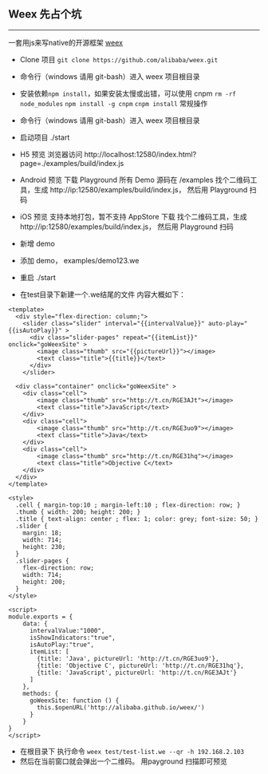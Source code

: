 ## Weex 先占个坑
----

一套用js来写native的开源框架
[weex](https://github.com/alibaba/weex)


+ Clone 项目 `git clone https://github.com/alibaba/weex.git`
+ 命令行（windows 请用 git-bash）进入 weex 项目根目录
+ 安装依赖`npm install`，如果安装太慢或出错，可以使用 cnpm
  `rm -rf node_modules`
  `npm install -g cnpm`
  `cnpm install`
常规操作

+ 命令行（windows 请用 git-bash）进入 weex 项目根目录
+ 启动项目 ./start
+ H5 预览
   浏览器访问 http://localhost:12580/index.html?page=./examples/build/index.js
+ Android 预览
  下载 Playground 所有 Demo 源码在 /examples
  找个二维码工具，生成 http://ip:12580/examples/build/index.js， 然后用 Playground 扫码
+ iOS 预览
   支持本地打包，暂不支持 AppStore 下载
   找个二维码工具，生成 http://ip:12580/examples/build/index.js， 然后用 Playground 扫码
+  新增 demo
+  添加 demo， examples/demo123.we
+  重启 ./start


+ 在test目录下新建一个.we结尾的文件  内容大概如下：
```
<template>
  <div style="flex-direction: column;">
    <slider class="slider" interval="{{intervalValue}}" auto-play="{{isAutoPlay}}" >
      <div class="slider-pages" repeat="{{itemList}}" onclick="goWeexSite" >
        <image class="thumb" src="{{pictureUrl}}"></image>
        <text class="title">{{title}}</text>
      </div>
    </slider>

  <div class="container" onclick="goWeexSite" >
    <div class="cell">
        <image class="thumb" src="http://t.cn/RGE3AJt"></image>
        <text class="title">JavaScript</text>
    </div>
    <div class="cell">
        <image class="thumb" src="http://t.cn/RGE3uo9"></image>
        <text class="title">Java</text>
    </div>
    <div class="cell">
        <image class="thumb" src="http://t.cn/RGE31hq"></image>
        <text class="title">Objective C</text>
    </div>
  </div>
</template>

<style>
  .cell { margin-top:10 ; margin-left:10 ; flex-direction: row; }
  .thumb { width: 200; height: 200; }
  .title { text-align: center ; flex: 1; color: grey; font-size: 50; }
  .slider {
    margin: 18;
    width: 714;
    height: 230;
  }
  .slider-pages {
    flex-direction: row;
    width: 714;
    height: 200;
  }
</style>

<script>
module.exports = {
    data: {
      intervalValue:"1000",
      isShowIndicators:"true",
      isAutoPlay:"true",
      itemList: [
        {title: 'Java', pictureUrl: 'http://t.cn/RGE3uo9'},
        {title: 'Objective C', pictureUrl: 'http://t.cn/RGE31hq'},
        {title: 'JavaScript', pictureUrl: 'http://t.cn/RGE3AJt'}
      ]
    },
    methods: {
      goWeexSite: function () {
        this.$openURL('http://alibaba.github.io/weex/')
      }
    }
}
</script>
```
 + 在根目录下 执行命令
 `weex test/test-list.we --qr -h 192.168.2.103`
 + 然后在当前窗口就会弹出一个二维码。 用payground 扫描即可预览



